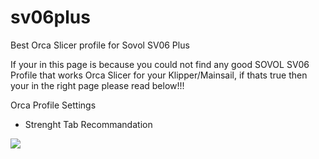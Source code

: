 # sv06plus

Best Orca Slicer profile for Sovol SV06 Plus 

If your in this page is because you could not find any good SOVOL SV06 Profile that works Orca Slicer for your Klipper/Mainsail, if thats true then your in the right page please read below!!!


Orca Profile Settings

- Strenght Tab Recommandation

<img src="./strength">

